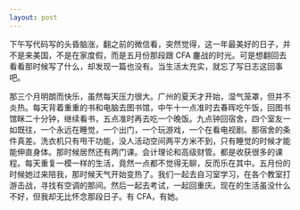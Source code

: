 ```yaml
---
layout: post
---
```


下午写代码写的头昏脑涨，翻之前的微信看，突然觉得，这一年最美好的日子，并不是来美国，不是在家度假，而是五月份那段跟 CFA 鏖战的时光。可是想翻回去看看那时候写了什么，却发现一篇也没有。当生活太充实，就忘了写日志这回事吧。

那三个月明朗而快乐，虽然每天压力很大。广州的夏天才开始，湿气笼罩，但并不炎热。每天背着重重的书和电脑去图书馆，中午十一点准时去春晖吃午饭，回图书馆眯二十分钟，继续看书，五点准时再去吃一个晚饭。九点钟回宿舍，四个室友一如既往，一个永远在睡觉，一个出门，一个玩游戏，一个在看电视剧。那宿舍的条件真差。洗衣机只有甩干功能，没人活动空间两平方米不到，只有睡觉的时候才能能伸直身体。那时候居然还有两门课。会计理论和高级财管。都是收获很多的课程。每天重复一模一样的生活，竟然一点都不觉得无聊，反而乐在其中。五月份的时候她过来陪我，那时候天气开始变热了。我们一起去自习室学习，在各个教室打游击战，寻找有空调的那间。然后一起去考试，一起回重庆。现在的生活虽没什么不好，但我却无比怀念那段日子。有 CFA，有她。

